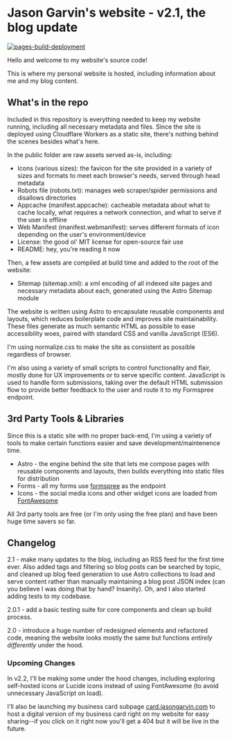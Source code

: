 # Jason Garvin's website - v2.1, the blog update

[![pages-build-deployment](https://github.com/jasongarvin/jasongarvin.github.io/actions/workflows/pages/pages-build-deployment/badge.svg)](https://github.com/jasongarvin/jasongarvin.github.io/actions/workflows/pages/pages-build-deployment)

Hello and welcome to my website's source code!

This is where my personal website is hosted, including information about me and my blog content.

## What's in the repo

Included in this repository is everything needed to keep my website running, including all necessary metadata and files. Since the site is deployed using Cloudflare Workers as a static site, there's nothing behind the scenes besides what's here.

In the public folder are raw assets served as-is, including:

- Icons (various sizes): the favicon for the site provided in a variety of sizes and formats to meet each browser's needs, served through head metadata
- Robots file (robots.txt): manages web scraper/spider permissions and disallows directories
- Appcache (manifest.appcache): cacheable metadata about what to cache locally, what requires a network connection, and what to serve if the user is offline
- Web Manifest (manifest.webmanifest): serves different formats of icon depending on the user's environment/device
- License: the good ol' MIT license for open-source fair use
- README: hey, you're reading it now

Then, a few assets are compiled at build time and added to the root of the website:

- Sitemap (sitemap.xml): a xml encoding of all indexed site pages and necessary metadata about each, generated using the Astro Sitemap module

The website is written using Astro to encapsulate reusable components and layouts, which reduces boilerplate code and improves site maintainability. These files generate as much semantic HTML as possible to ease accessibility woes, paired with standard CSS and vanilla JavaScript (ES6).

I'm using normalize.css to make the site as consistent as possible regardless of browser.

I'm also using a variety of small scripts to control functionality and flair, mostly done for UX improvements or to serve specific content. JavaScript is used to handle form submissions, taking over the default HTML submission flow to provide better feedback to the user and route it to my Formspree endpoint.

## 3rd Party Tools & Libraries

Since this is a static site with no proper back-end, I'm using a variety of tools to make certain functions easier and save development/maintenence time.

- Astro - the engine behind the site that lets me compose pages with reusable components and layouts, then builds everything into static files for distribution
- Forms - all my forms use [formspree](https://formspree.io/) as the endpoint
- Icons - the social media icons and other widget icons are loaded from [FontAwesome](https://fontawesome.com/)

All 3rd party tools are free (or I'm only using the free plan) and have been huge time savers so far.

## Changelog

2.1 - make many updates to the blog, including an RSS feed for the first time ever. Also added tags and filtering so blog posts can be searched by topic, and cleaned up blog feed generation to use Astro collections to load and serve content rather than manually maintaining a blog post JSON index (can you believe I was doing that by hand? Insanity). Oh, and I also started adding tests to my codebase.

2.0.1 - add a basic testing suite for core components and clean up build process.

2.0 - introduce a huge number of redesigned elements and refactored code, meaning the website looks mostly the same but functions *entirely differently* under the hood.

### Upcoming Changes

In v2.2, I'll be making some under the hood changes, including exploring self-hosted icons or Lucide icons instead of using FontAwesome (to avoid unnecessary JavaScript on load).

I'll also be launching my business card subpage [card.jasongarvin.com](card.jasongarvin.com) to host a digital version of my business card right on my website for easy sharing--if you click on it right now you'll get a 404 but it will be live in the future.
